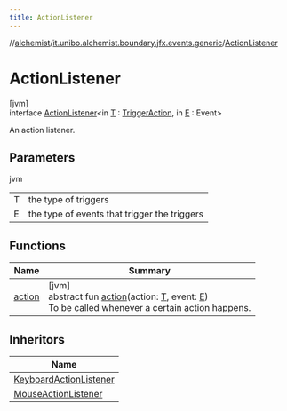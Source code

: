 ```yaml
---
title: ActionListener
---
```

//[alchemist](../../../index.html)/[it.unibo.alchemist.boundary.jfx.events.generic](../index.html)/[ActionListener](index.html)



# ActionListener



[jvm]\
interface [ActionListener](index.html)<in [T](index.html) : [TriggerAction](../-trigger-action/index.html), in [E](index.html) : Event>

An action listener.



## Parameters


jvm

| | |
|---|---|
| T | the type of triggers |
| E | the type of events that trigger the triggers |



## Functions


| Name | Summary |
|---|---|
| [action](action.html) | [jvm]<br>abstract fun [action](action.html)(action: [T](index.html), event: [E](index.html))<br>To be called whenever a certain action happens. |


## Inheritors


| Name |
|---|
| [KeyboardActionListener](../../it.unibo.alchemist.boundary.jfx.events.keyboard/-keyboard-action-listener/index.html) |
| [MouseActionListener](../../it.unibo.alchemist.boundary.jfx.events.mouse/-mouse-action-listener/index.html) |

